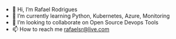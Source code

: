 - 👋 Hi, I’m Rafael Rodrigues
- 🌱 I’m currently learning Python, Kubernetes, Azure, Monitoring
- 💞️ I’m looking to collaborate on Open Source Devops Tools
- 📫 How to reach me rafaelsr@live.com

<!---
rafaelsr29/rafaelsr29 is a ✨ special ✨ repository because its `README.md` (this file) appears on your GitHub profile.
You can click the Preview link to take a look at your changes.
--->
